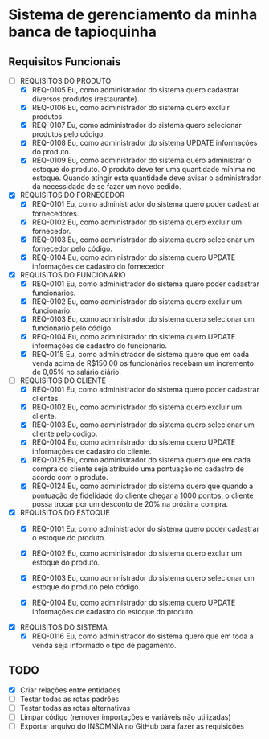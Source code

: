 # Sistema de gerenciamento da minha **banca de tapioquinha**

## Requisitos Funcionais

* [ ] REQUISITOS DO PRODUTO
  * [x] REQ-0105	Eu, como administrador do sistema quero cadastrar diversos produtos (restaurante).
  * [x] REQ-0106	Eu, como administrador do sistema quero excluir produtos.
  * [x] REQ-0107	Eu, como administrador do sistema quero selecionar produtos pelo código.
  * [x] REQ-0108	Eu, como administrador do sistema UPDATE informações do produto.
  * [x] REQ-0109	Eu, como administrador do sistema quero administrar o estoque do produto. O produto deve ter uma quantidade mínima no estoque. Quando atingir esta quantidade deve avisar o administrador da necessidade de se fazer um novo pedido.

* [x] REQUISITOS DO FORNECEDOR
  * [x] REQ-0101	Eu, como administrador do sistema quero poder cadastrar fornecedores.
  * [x] REQ-0102	Eu, como administrador do sistema quero excluir um fornecedor.
  * [x] REQ-0103	Eu, como administrador do sistema quero selecionar um fornecedor pelo código.
  * [x] REQ-0104	Eu, como administrador do sistema quero UPDATE informações de cadastro do fornecedor.

* [x] REQUISITOS DO FUNCIONARIO
  * [x] REQ-0101	Eu, como administrador do sistema quero poder cadastrar funcionarios.
  * [x] REQ-0102	Eu, como administrador do sistema quero excluir um funcionario.
  * [x] REQ-0103	Eu, como administrador do sistema quero selecionar um funcionario pelo código.
  * [x] REQ-0104	Eu, como administrador do sistema quero UPDATE informações de cadastro do funcionario.
  * [x] REQ-0115	Eu, como administrador do sistema quero que em cada venda acima de R$150,00 os funcionários recebam um incremento de 0,05% no salário diário.

* [ ] REQUISITOS DO CLIENTE
  * [x] REQ-0101	Eu, como administrador do sistema quero poder cadastrar clientes.
  * [x] REQ-0102	Eu, como administrador do sistema quero excluir um cliente.
  * [x] REQ-0103	Eu, como administrador do sistema quero selecionar um cliente pelo código.
  * [x] REQ-0104	Eu, como administrador do sistema quero UPDATE informações de cadastro do cliente.
  * [x] REQ-0125	Eu, como administrador do sistema quero que em cada compra do cliente seja atribuído uma pontuação no cadastro de acordo com o produto.
  * [x] REQ-0124 	Eu, como administrador do sistema quero que quando a pontuação de fidelidade do cliente chegar a 1000 pontos, o cliente possa trocar por um desconto de 20% na próxima compra.

* [x] REQUISITOS DO ESTOQUE
  * [x] REQ-0101	Eu, como administrador do sistema quero poder cadastrar o estoque do produto.
  * [x] REQ-0102	Eu, como administrador do sistema quero excluir um estoque do produto.
  * [x] REQ-0103	Eu, como administrador do sistema quero selecionar um estoque do produto pelo código.
  * [x] REQ-0104	Eu, como administrador do sistema quero UPDATE informações de cadastro do estoque do produto.


* [x] REQUISITOS DO SISTEMA
  * [x] REQ-0116	Eu, como administrador do sistema quero que em toda a venda seja informado o tipo de pagamento.

## TODO

* [x] Criar relações entre entidades
* [ ] Testar todas as rotas padrões
* [ ] Testar todas as rotas alternativas
* [ ] Limpar código (remover importações e variáveis não utilizadas)
* [ ] Exportar arquivo do INSOMNIA no GitHub para fazer as requisições
